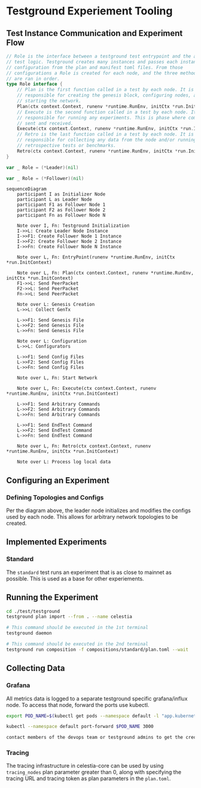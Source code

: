 # Testground Experiement Tooling

## Test Instance Communication and Experiment Flow

```go
// Role is the interface between a testground test entrypoint and the actual
// test logic. Testground creates many instances and passes each instance a
// configuration from the plan and manifest toml files. From those
// configurations a Role is created for each node, and the three methods below
// are ran in order.
type Role interface {
	// Plan is the first function called in a test by each node. It is
	// responsible for creating the genesis block, configuring nodes, and
	// starting the network.
	Plan(ctx context.Context, runenv *runtime.RunEnv, initCtx *run.InitContext) error
	// Execute is the second function called in a test by each node. It is
	// responsible for running any experiments. This is phase where commands are
	// sent and received.
	Execute(ctx context.Context, runenv *runtime.RunEnv, initCtx *run.InitContext) error
	// Retro is the last function called in a test by each node. It is
	// responsible for collecting any data from the node and/or running any
	// retrospective tests or benchmarks.
	Retro(ctx context.Context, runenv *runtime.RunEnv, initCtx *run.InitContext) error
}

var _ Role = (*Leader)(nil)

var _ Role = (*Follower)(nil)
```

```mermaid
sequenceDiagram
    participant I as Initializer Node
    participant L as Leader Node
    participant F1 as Follower Node 1
    participant F2 as Follower Node 2
    participant Fn as Follower Node N

    Note over I, Fn: Testground Initialization
    I->>L: Create Leader Node Instance
    I->>F1: Create Follower Node 1 Instance
    I->>F2: Create Follower Node 2 Instance
    I->>Fn: Create Follower Node N Instance

    Note over L, Fn: EntryPoint(runenv *runtime.RunEnv, initCtx *run.InitContext)
    
    Note over L, Fn: Plan(ctx context.Context, runenv *runtime.RunEnv, initCtx *run.InitContext)
    F1->>L: Send PeerPacket
    F2->>L: Send PeerPacket
    Fn->>L: Send PeerPacket

    Note over L: Genesis Creation
    L->>L: Collect GenTx

    L->>F1: Send Genesis File
    L->>F2: Send Genesis File
    L->>Fn: Send Genesis File

    Note over L: Configuration
    L->>L: Configurators

    L->>F1: Send Config Files
    L->>F2: Send Config Files
    L->>Fn: Send Config Files

    Note over L, Fn: Start Network

    Note over L, Fn: Execute(ctx context.Context, runenv *runtime.RunEnv, initCtx *run.InitContext)

    L->>F1: Send Arbitrary Commands
    L->>F2: Send Arbitrary Commands
    L->>Fn: Send Arbitrary Commands

    L->>F1: Send EndTest Command
    L->>F2: Send EndTest Command
    L->>Fn: Send EndTest Command

    Note over L, Fn: Retro(ctx context.Context, runenv *runtime.RunEnv, initCtx *run.InitContext)

    Note over L: Process log local data
```

## Configuring an Experiment

### Defining Topologies and Configs

Per the diagram above, the leader node initializes and modifies the configs used
by each node. This allows for arbitrary network topologies to be created.

## Implemented Experiments

### Standard

The `standard` test runs an experiment that is as close to mainnet as possible.
This is used as a base for other experiements.

## Running the Experiment

```sh
cd ./test/testground
testground plan import --from . --name celestia

# This command should be executed in the 1st terminal
testground daemon

# This command should be executed in the 2nd terminal
testground run composition -f compositions/standard/plan.toml --wait
```

## Collecting Data

### Grafana

All metrics data is logged to a separate testground specific grafana/influx
node. To access that node, forward the ports use kubectl.

```sh
export POD_NAME=$(kubectl get pods --namespace default -l "app.kubernetes.io/name=grafana,app.kubernetes.io/instance=tg-monitoring" -o jsonpath="{.items[0].metadata.name}")

kubectl --namespace default port-forward $POD_NAME 3000

contact members of the devops team or testground admins to get the creds for accessing this node.
```

### Tracing

The tracing infrastructure in celestia-core can be used by using `tracing_nodes`
plan parameter greater than 0, along with specifying the tracing URL and tracing
token as plan parameters in the `plan.toml`.
